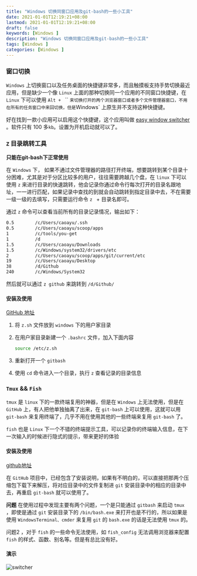 ```yaml
---
title: "Windows 切换同窗口应用及git-bash的一些小工具"
date: 2021-01-01T12:19:21+08:00
lastmod: 2021-01-01T12:19:21+08:00
draft: false
keywords: [Windows ]
description: "Windows 切换同窗口应用及git-bash的一些小工具"
tags: [Windows ]
categories: [Windows ]
---
```


### 窗口切换

`Windows` 上切换窗口以及任务桌面的快捷键非常多，而且触摸板支持手势切换最近应用，但是缺少一个像 `Linux` 上面的那种切换同一个应用的不同窗口快捷键，在 `Linux` 下可以使用 `Alt + ` `` ` 来切换打开的两个浏览器窗口或者多个文件管理器窗口，不用在所有的任务窗口中来回切换，但是 `Windows` 上原生并不支持这种快捷键。

好在找到一款小应用可以启用这个快捷键，这个应用叫做 [easy window switcher](https://neosmart.net/EasySwitch/) 。软件只有 100 多`kb`。设置为开机启动就可以了。

### `Z` 目录跳转工具

**只能在git-bash下正常使用**

在 `Windows` 下， 如果不通过文件管理器的路径打开终端，想要跳转到某个目录十分困难，尤其是对于分区比较多的用户，往往需要跨越几个盘，在 `linux` 下可以使用 `z` 来进行目录的快速跳转，他会记录你通过命令行每次打开的目录名跟地址，一一进行匹配，如果记录中查找的到就会自动跳转到指定目录中去，不在需要一级一级的去填写，只需要运行命令 `z ` + 目录名即可。

通过 `z` 命令可以查看当前所有的目录记录情况，输出如下：

```bash
0.5        /c/Users/caoayu/.ssh
0.5        /c/Users/caoayu/scoop/apps
1          /c/tools/you-get
1          /d
1.5        /c/Users/caoayu/Downloads
1.5        /c/Windows/system32/drivers/etc
2          /c/Users/caoayu/scoop/apps/git/current/etc
19         /c/Users/caoayu/Desktop
38         /d/Github
240        /c/Windows/System32
```

然后就可以通过 `z github` 来跳转到 `/d/Github/`

#### 安装及使用

[GitHub 地址](https://github.com/rupa/z)

1. 将 `z.sh` 文件放到 `windows` 下的用户家目录

2. 在用户家目录新建一个 `.bashrc` 文件，加入下面内容

   ```bash
   source /etc/z.sh
   ```

3. 重新打开一个 `gitbash`
4. 使用 `cd` 命令进入一个目录，执行 `z` 查看记录的目录信息



### `Tmux` && `Fish`

`tmux` 是 `linux` 下的一款终端复用的神器，但是在 `Windows` 上无法使用，但是在 `GitHub` 上，有人把他单独抽离了出来，在 `git-bash` 上可以使用，这就可以用 `git-bash` 来复用终端了，几乎不用在使用其他的一些终端来复用 `git-bash` 了。

`fish` 也是 `Linux` 下一个不错的终端提示工具，可以记录你的终端输入信息，在下一次输入的时候进行隐式的提示，带来更好的体验

#### 安装及使用

[github地址](https://github.com/hongwenjun/tmux_for_windows)

在 `GitHub` 项目中，已经包含了安装说明，如果有不明白的，可以直接把那两个压缩包下载下来解压，将对应目录中的文件复制进 `git` 安装目录中的相应的目录中去，再重启 `git-bash` 就可以使用了。

**问题** 在使用过程中发现主要有两个问题，一个是只能通过 `gitbash` 来启动 `tmux` ，即使是通过 `git` 安装目录下的 `/bin/bash.exe` 来打开也是不行的，所以如果是使用 `WindowsTerminal、cmder` 来复用 `git` 的 `bash.exe` 的话是无法使用 `tmux` 的。

问题2 ，对于 `fish` 的一些命令无法使用，如 `fish_config` 无法调用浏览器来配置 `fish` 的样式、函数、别名等。但是有总比没有好。

#### 演示

![switcher](https://caoayu.xyz/file/switcher.gif)